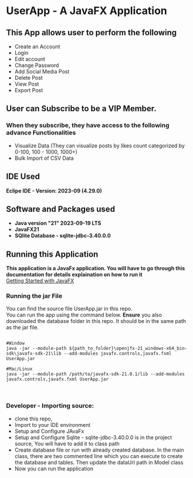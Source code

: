 # UserApp - A JavaFX Application

## This App allows user to perform the following

- Create an Account
- Login
- Edit account
- Change Password
- Add Social Media Post
- Delete Post
- View Post
- Export Post

## User can Subscribe to be a VIP Member.
### When they subscribe, they have access to the following advance Functionalities
- Visualize Data (They can visualize posts by likes count categorized by 0-100, 100 - 1000, 1000+)
- Bulk Import of CSV Data


## IDE Used
**Eclipe IDE - Version: 2023-09 (4.29.0)**

## Software and Packages used
- **Java version "21" 2023-09-19 LTS**
- **JavaFX21**
- **SQlite Database - sqlite-jdbc-3.40.0.0**


## Running this Application
**This application is a JavaFx application. You will have to go through this documentation for details explaination on how to run it**
<br>
<a href="https://openjfx.io/openjfx-docs/#install-javafx">Getting Started with JavaFX</a>

### Running the jar File
You can find the source file UserApp.jar in this repo. <br>
You can run the app using the command below. **Ensure** you also downloaded the database folder in this repo. It should be in the same path as the jar file.
<pre>
<code>
#Window
java -jar --module-path ${path_to_folder}\openjfx-21_windows-x64_bin-sdk\javafx-sdk-21\lib --add-modules javafx.controls,javafx.fxml  UserApp.jar

#Mac/Linux
java -jar --module-path /path/to/javafx-sdk-21.0.1/lib --add-modules javafx.controls,javafx.fxml UserApp.jar
</code>
</code>
</pre>

### Developer - Importing source:
- clone this repo,
- Import to your IDE environment
- Setup and Configure JAvaFx
- Setup and Configure Sqlite - sqlite-jdbc-3.40.0.0 is in the project source, You will have to add it to class path
- Create database file or run with already created database.  In the main class, there are two commented line which you can execute to create the database and tables. Then update the dataUrl path in  Model class
- Now you can run the application
